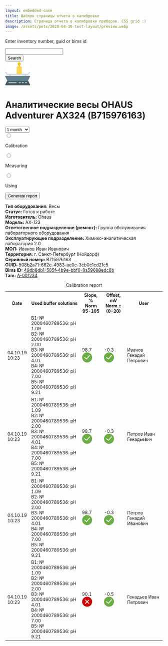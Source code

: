 ```yaml
---
layout: embedded-case
title: Шаблон страницы отчета о калибровке
description: Страница отчета о калибровке приборов. CSS grid :)
image: /assets/pets/2020-04-10-test-layout/preview.webp
---
```


<head>
    <meta charset="UTF-8">
    <title>Аналитические весы</title>
    <link rel="stylesheet" href="https://cdnjs.cloudflare.com/ajax/libs/meyer-reset/2.0/reset.min.css">
    <link rel="stylesheet" href="/assets/pets/2020-04-10-test-layout/style.css">
</head>
<body>
    <main class="wrap">
        <div class="main">
            <div class="main__inventory-number">
                <p class="inventory__text text text_dark text_16 text_ls_0016">
                    Enter inventory number, guid or bims id
                </p>
                <form id="id-inventory-form" action="search" class="form inventory__form">
                    <input name="uid" type="text" class="inventory__input">
                </form>
                <button id="id-inventory-submit" class="inventory__button" form="id-inventory-form">Search</button>
            </div>
            <div class="main__report">
                <div class="report__header">
                    <img class="img report__img" src="/assets/pets/2020-04-10-test-layout/logo.svg" alt="logo.svg">
                    <h1 class="text text_h1 text_ls_05">
                    Аналитические весы OHAUS Adventurer АХ324 (B715976163)
                    </h1>
                </div>
                <div class="report__setup">
                    <form id="id-report-form">
                        <div class="report__period">
                            <select class="period__select" name="period" id="id-report-period">
                                <option value="1">1 month</option>
                                <option value="3">3 months</option>
                                <option value="6">6 months</option>
                                <option value="12">1 year</option>
                            </select>
                        </div>
                        <div class="report__types">
                            <div class="report__radio">
                                <input class="radio__check" type="radio" name="type" value="calibration"><p class="radio__text">Calibration</p>
                            </div>
                            <div class="report__radio">
                                <input class="radio__check" type="radio" name="type" value="measuring"><p class="radio__text">Measuring</p>
                            </div>
                            <div class="report__radio">
                                <input class="radio__check" type="radio" name="type" value="using"><p class="radio__text">Using</p>
                            </div>
                        </div>
                    </form>
                    <button id="id-report-submit" class="report__button">Generate report</button>
                </div>
            </div>
            <div class="main__information">
                <p class="text text_med text_14 text_lh_22">
                    <b>Тип оборудования:</b> <span id="id-information-type">Весы</span> <br>
                    <b>Статус:</b> <span id="id-information-ready">Готов к работе</span> <br>
                    <b>Изготовитель:</b> <span id="id-information-vendor">Ohaus</span> <br>
                    <b>Модель:</b> <span id="id-information-model">AX-123</span> <br>
                    <b>Ответственное подразделение (ремонт):</b> <span id="id-information-responce">Группа обслуживания лабораторного оборудования</span> <br>
                    <b>Эксплуатирующее подразделение:</b> <span id="id-information-makers">Химико-аналитическая лаборатория 2.0</span> <br>
                    <b>МОЛ:</b> <span id="id-information-mol">Иванов Иван Иванович</span> <br>
                    <b>Территория:</b> <span id="id-information-terra">г. Санкт-Петербург (Нойдорф)</span> <br>
                    <b>Серийный номер:</b> <span id="id-information-serial">B715976163</span> <br>
                    <b>GUID:</b> <a href="#"><span id="id-information-guid">508b2a71-662e-4983-ae0c-3cb0c1cd21c5</span></a> <br>
                    <b>Bims ID:</b> <a href="#"><span id="id-information-bimsid">49db8db1-585f-4b9e-bbf0-8a59698edc8b</span></a> <br>
                    <b>Tam:</b>  <a href="#"><span id="id-information-tam">А-001234</span></a>
                </p>
            </div>
            <div class="main__container">
                <div class="main__stats">
                    <table class="stats__table">
                        <caption class="table__caption">Calibration report</caption>
                        <tbody>
                            <tr class="table__header">
                                <th class="td1">Date</th>
                                <th class="td2">Used buffer solutions</th>
                                <th class="td3">Slope, %<br>Norm 95-105</th>
                                <th class="td4">Offset, mV<br>Norm ±(0-20)</th>
                                <th class="td5">User</th>
                            </tr>
                            <tr>
                                <td id="id-table-tr1-td1" class="td1">04.10.19<br>10:23</td>
                                <td id="id-table-tr1-td2" class="td2">
                                    В1: № 2000460789536: pH 1.09<br>
                                    В2: № 2000460789536: pH 2.00<br>
                                    В3: № 2000460789536: pH 4.01<br>
                                    В4: № 2000460789536: pH 7.00<br>
                                    В5: № 2000460789536: pH 9.21<br>
                                </td>
                                <td id="id-table-tr1-td3" class="td3">98.7<img class="table__img" src="/assets/pets/2020-04-10-test-layout/accept.svg" alt="ok"></td>
                                <td id="id-table-tr1-td4" class="td4">-0.3<img class="table__img" src="/assets/pets/2020-04-10-test-layout/accept.svg" alt="ok"></td>
                                <td id="id-table-tr1-td5" class="td5">Иванов Генадий Петрович</td>
                            </tr>
                            <tr>
                                <td id="id-table-tr2-td1" class="td1">04.10.19<br>10:23</td>
                                <td id="id-table-tr2-td2" class="td2">
                                    В1: № 2000460789536: pH 1.09<br>
                                    В2: № 2000460789536: pH 2.00<br>
                                    В3: № 2000460789536: pH 4.01<br>
                                    В4: № 2000460789536: pH 7.00<br>
                                    В5: № 2000460789536: pH 9.21<br>
                                </td>
                                <td id="id-table-tr2-td3" class="td3">98.7<img class="table__img" src="/assets/pets/2020-04-10-test-layout/accept.svg" alt="ok"></td>
                                <td id="id-table-tr2-td4" class="td4">-0.3<img class="table__img" src="/assets/pets/2020-04-10-test-layout/accept.svg" alt="ok"></td>
                                <td id="id-table-tr2-td5" class="td5">Петров Иван Генадьевич</td>
                            </tr>
                            <tr>
                                <td id="id-table-tr3-td1" class="td1">04.10.19<br>10:23</td>
                                <td id="id-table-tr3-td2" class="td2">
                                    В1: № 2000460789536: pH 1.09<br>
                                    В2: № 2000460789536: pH 2.00<br>
                                    В3: № 2000460789536: pH 4.01<br>
                                    В4: № 2000460789536: pH 7.00<br>
                                    В5: № 2000460789536: pH 9.21<br>
                                </td>
                                <td id="id-table-tr3-td3" class="td3">98.7<img class="table__img" src="/assets/pets/2020-04-10-test-layout/accept.svg" alt="ok"></td>
                                <td id="id-table-tr3-td4" class="td4">-0.3<img class="table__img" src="/assets/pets/2020-04-10-test-layout/accept.svg" alt="ok"></td>
                                <td id="id-table-tr3-td5" class="td5">Петров Генадий Иванович</td>
                            </tr>
                            <tr>
                                <td id="id-table-tr4-td1" class="td1">04.10.19<br>10:23</td>
                                <td id="id-table-tr4-td2" class="td2">
                                    В1: № 2000460789536: pH 1.09<br>
                                    В2: № 2000460789536: pH 2.00<br>
                                    В3: № 2000460789536: pH 4.01<br>
                                    В4: № 2000460789536: pH 7.00<br>
                                    В5: № 2000460789536: pH 9.21<br>
                                </td>
                                <td id="id-table-tr4-td3" class="td3">90.1<img class="table__img" src="/assets/pets/2020-04-10-test-layout/dismiss.svg" alt="ok"></td>
                                <td id="id-table-tr4-td4" class="td4">-0.5<img class="table__img" src="/assets/pets/2020-04-10-test-layout/accept.svg" alt="ok"></td>
                                <td id="id-table-tr4-td5" class="td5">Генадьев Иван Петрович</td>
                            </tr>
                        </tbody>
                    </table>
                </div>
            </div>
        </div>
    </main>
    <script src ="https://cdn.rawgit.com/diversen/get-set-form-values/master/dist/get-set-form-values.js"></script>
    <script src="/assets/pets/2020-04-10-test-layout/req_res.js"></script>
</body>
